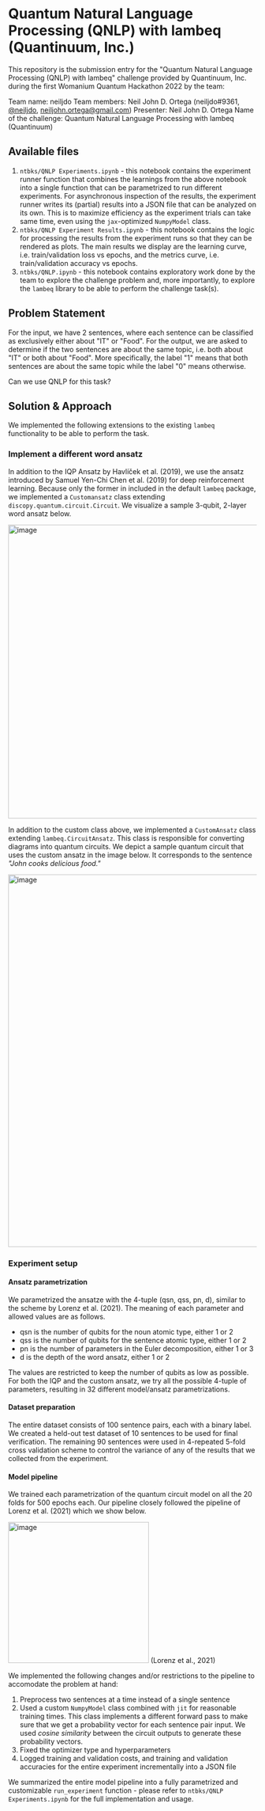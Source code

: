 # Quantum Natural Language Processing (QNLP) with lambeq (Quantinuum, Inc.)

This repository is the submission entry for the "Quantum Natural Language Processing (QNLP) with lambeq" challenge provided by Quantinuum, Inc. during the first Womanium Quantum Hackathon 2022 by the team:

Team name: neiljdo
Team members: Neil John D. Ortega (neiljdo#9361, [@neiljdo](https://github.com/neiljdo), neiljohn.ortega@gmail.com)
Presenter: Neil John D. Ortega
Name of the challenge: Quantum Natural Language Processing with lambeq (Quantinuum)

## Available files

1. `ntbks/QNLP Experiments.ipynb` - this notebook contains the experiment runner function that combines the learnings from the above notebook into a single function that can be parametrized to run different experiments. For asynchronous inspection of the results, the experiment runner writes its (partial) results into a JSON file that can be analyzed on its own. This is to maximize efficiency as the experiment trials can take same time, even using the `jax`-optimized `NumpyModel` class.
2. `ntbks/QNLP Experiment Results.ipynb` - this notebook contains the logic for processing the results from the experiment runs so that they can be rendered as plots. The main results we display are the learning curve, i.e. train/validation loss vs epochs, and the metrics curve, i.e. train/validation accuracy vs epochs.
3. `ntbks/QNLP.ipynb` - this notebook contains exploratory work done by the team to explore the challenge problem and, more importantly, to explore the `lambeq` library to be able to perform the challenge task(s).

## Problem Statement

For the input, we have 2 sentences, where each sentence can be classified as exclusively either about "IT" or "Food". For the output, we are asked to determine if the two sentences are about the same topic, i.e. both about "IT" or both about "Food". More specifically, the label "1" means that both sentences are about the same topic while the label "0" means otherwise.

Can we use QNLP for this task?

## Solution & Approach

We implemented the following extensions to the existing `lambeq` functionality to be able to perform the task.

### Implement a different word ansatz

In addition to the IQP Ansatz by Havlíček et al. (2019), we use the ansatz introduced by Samuel Yen-Chi Chen et al. (2019) for deep reinforcement learning. Because only the former in included in the default `lambeq` package, we implemented a `Customansatz` class extending `discopy.quantum.circuit.Circuit`. We visualize a sample 3-qubit, 2-layer word ansatz below.

<img width="594" alt="image" src="https://user-images.githubusercontent.com/1657332/186183542-86bd5005-1184-4704-8d99-2c6bfbf128f5.png">

In addition to the custom class above, we implemented a `CustomAnsatz` class extending `lambeq.CircuitAnsatz`. This class is responsible for converting diagrams into quantum circuits. We depict a sample quantum circuit that uses the custom ansatz in the image below. It corresponds to the sentence _"John cooks delicious food."_

<img width="753" alt="image" src="https://user-images.githubusercontent.com/1657332/186186313-267a8742-9c36-417f-8e3b-eab740630e5c.png">

### Experiment setup

#### Ansatz parametrization
We parametrized the ansatze with the 4-tuple (qsn, qss, pn, d), similar to the scheme by Lorenz et al. (2021). The meaning of each parameter and allowed values are as follows.

* qsn is the number of qubits for the noun atomic type, either 1 or 2
* qss is the number of qubits for the sentence atomic type, either 1 or 2
* pn is the number of parameters in the Euler decomposition, either 1 or 3
* d is the depth of the word ansatz, either 1 or 2

The values are restricted to keep the number of qubits as low as possible. For both the IQP and the custom ansatz, we try all the possible 4-tuple of parameters, resulting in 32 different model/ansatz parametrizations.

#### Dataset preparation

The entire dataset consists of 100 sentence pairs, each with a binary label. We created a held-out test dataset of 10 sentences to be used for final verification. The remaining 90 sentences were used in 4-repeated 5-fold cross validation scheme to control the variance of any of the results that we collected from the experiment. 

#### Model pipeline

We trained each parametrization of the quantum circuit model on all the 20 folds for 500 epochs each. Our pipeline closely followed the pipeline of Lorenz et al. (2021) which we show below.

<img width="285" alt="image" src="https://user-images.githubusercontent.com/1657332/186206312-a38f3508-08b0-4711-96bd-507a9bfa3f54.png">
(Lorenz et al., 2021)

We implemented the following changes and/or restrictions to the pipeline to accomodate the problem at hand:

1. Preprocess two sentences at a time instead of a single sentence
2. Used a custom `NumpyModel` class combined with `jit` for reasonable training times. This class implements a different forward pass to make sure that we get a probability vector for each sentence pair input. We used _cosine similarity_ between the circuit outputs to generate these probability vectors.
3. Fixed the optimizer type and hyperparameters
4. Logged training and validation costs, and training and validation accuracies for the entire experiment incrementally into a JSON file

We summarized the entire model pipeline into a fully parametrized and customizable `run_experiment` function - please refer to `ntbks/QNLP Experiments.ipynb` for the full implementation and usage.
